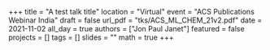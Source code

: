 +++
title = "A test talk title"
location = "Virtual"
event = "ACS Publications Webinar India"
draft = false
url_pdf = "tks/ACS_ML_CHEM_21v2.pdf"
date = 2021-11-02
all_day = true
authors = ["Jon Paul Janet"]
featured = false
projects = []
tags = []
slides = ""
math = true
+++
